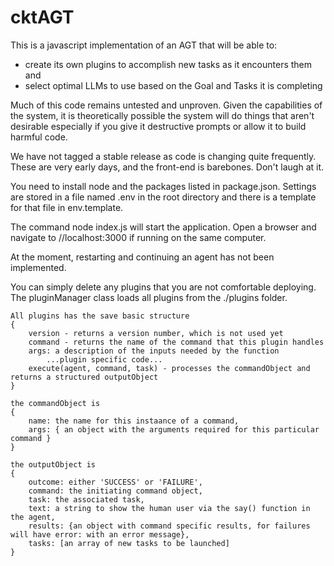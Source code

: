 # cktAGT
This is a javascript implementation of an AGT that will be able to:
- create its own plugins to accomplish new tasks as it encounters them and
- select optimal LLMs to use based on the Goal and Tasks it is completing

Much of this code remains untested and unproven.  Given the capabilities of the system,
it is theoretically possible the system will do things that aren't desirable especially if you
give it destructive prompts or allow it to build harmful code.

We have not tagged a stable release as code is changing quite frequently. These are very early days, and the front-end is barebones.  Don't laugh at it.

You need to install node and the packages listed in package.json.  Settings are stored in a file named .env
in the root directory and there is a template for that file in env.template.

The command node index.js will start the application.  Open a browser and navigate to //localhost:3000 if running on the same computer.

At the moment, restarting and continuing an agent has not been implemented. 

You can simply delete any plugins that you are not comfortable deploying.  The pluginManager class loads all plugins from the ./plugins folder.

    All plugins has the save basic structure
    {
        version - returns a version number, which is not used yet
        command - returns the name of the command that this plugin handles
        args: a description of the inputs needed by the function
            ...plugin specific code...
        execute(agent, command, task) - processes the commandObject and returns a structured outputObject
    }

    the commandObject is
    {
        name: the name for this instaance of a command,
        args: { an object with the arguments required for this particular command }
    }

    the outputObject is
    {
        outcome: either 'SUCCESS' or 'FAILURE',
        command: the initiating command object,
        task: the associated task,
        text: a string to show the human user via the say() function in the agent,
        results: {an object with command specific results, for failures will have error: with an error message},
        tasks: [an array of new tasks to be launched]
    }

